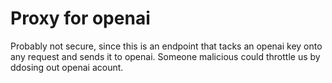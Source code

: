 # Proxy for openai

Probably not secure, since this is an endpoint that tacks an openai key onto any request and sends it to openai.
Someone malicious could throttle us by ddosing out openai acount.